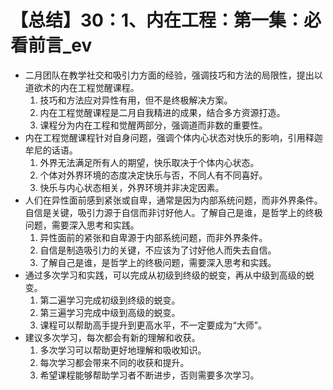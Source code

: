 # 【总结】30：1、内在工程：第一集：必看前言_ev

-   二月团队在教学社交和吸引力方面的经验，强调技巧和方法的局限性，提出以道欲术的内在工程觉醒课程。
    1.  技巧和方法应对异性有用，但不是终极解决方案。
    2.  内在工程觉醒课程是二月自我精进的成果，结合多方资源打造。
    3.  课程分为内在工程和觉醒两部分，强调道而非数的重要性。
-   内在工程觉醒课程针对自身问题，强调个体内心状态对快乐的影响，引用释迦牟尼的话语。
    1.  外界无法满足所有人的期望，快乐取决于个体内心状态。
    2.  个体对外界环境的态度决定快乐与否，不同人有不同喜好。
    3.  快乐与内心状态相关，外界环境并非决定因素。
-   人们在异性面前感到紧张或自卑，通常是因为内部系统问题，而非外界条件。自信是关键，吸引力源于自信而非讨好他人。了解自己是谁，是哲学上的终极问题，需要深入思考和实践。
    1.  异性面前的紧张和自卑源于内部系统问题，而非外界条件。
    2.  自信是制造吸引力的关键，不应该为了讨好他人而失去自信。
    3.  了解自己是谁，是哲学上的终极问题，需要深入思考和实践。
-   通过多次学习和实践，可以完成从初级到终级的蜕变，再从中级到高级的蜕变。
    1.  第二遍学习完成初级到终级的蜕变。
    2.  第三遍学习完成中级到高级的蜕变。
    3.  课程可以帮助高手提升到更高水平，不一定要成为“大师”。
-   建议多次学习，每次都会有新的理解和收获。
    1.  多次学习可以帮助更好地理解和吸收知识。
    2.  每次学习都会带来不同的收获和提升。
    3.  希望课程能够帮助学习者不断进步，否则需要多次学习。